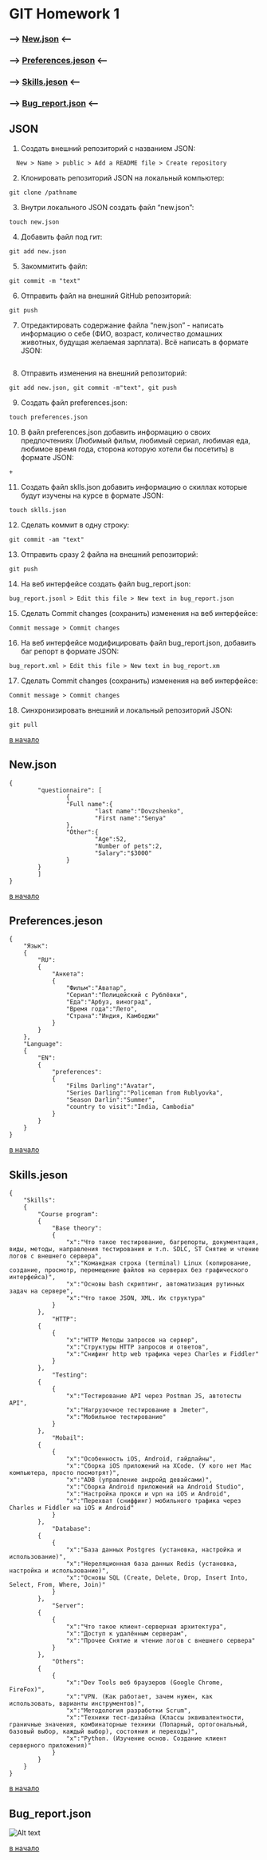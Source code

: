 <a id="go"></a>

# **GIT Homework 1**

### --> **[New.json](#new.j)** <--

### --> **[Preferences.jeson](#preferences.j)** <--

### --> **[Skills.jeson](#skills.j)** <--

### --> **[Bug_report.json](#bug_report.j)** <--

## **JSON**

1.  Создать внешний репозиторий c названием JSON:

```
  New > Name > public > Add a README file > Create repository
```

2.  Клонировать репозиторий JSON на локальный компьютер:

```
git clone /pathname
```

3.  Внутри локального JSON создать файл “new.json”:

```
touch new.json
```

4.  Добавить файл под гит:

```
git add new.json
```

5.  Закоммитить файл:

```
git commit -m "text"
```

6.  Отправить файл на внешний GitHub репозиторий:

```
git push
```

7.  Отредактировать содержание файла “new.json” - написать информацию о себе (ФИО, возраст, количество домашних животных, будущая желаемая зарплата). Всё написать в формате JSON:

```

```

8.  Отправить изменения на внешний репозиторий:

```
git add new.json, git commit -m"text", git push
```

9.  Создать файл preferences.json:

```
touch preferences.json
```

10. В файл preferences.json добавить информацию о своих предпочтениях (Любимый фильм, любимый сериал, любимая еда, любимое время года, сторона которую хотели бы посетить) в формате JSON:

```
+
```

11. Создать файл sklls.json добавить информацию о скиллах которые будут изучены на курсе в формате JSON:

```
touch sklls.json
```

12. Сделать коммит в одну строку:

```
git commit -am "text"
```

13. Отправить сразу 2 файла на внешний репозиторий:

```
git push
```

14. На веб интерфейсе создать файл bug_report.json:

```
bug_report.jsonl > Edit this file > New text in bug_report.json
```

15. Сделать Commit changes (сохранить) изменения на веб интерфейсе:

```
Commit message > Commit changes
```

16. На веб интерфейсе модифицировать файл bug_report.json, добавить баг репорт в формате JSON:

```
bug_report.xml > Edit this file > New text in bug_report.xm
```

17. Сделать Commit changes (сохранить) изменения на веб интерфейсе:

```
Commit message > Commit changes
```

18. Синхронизировать внешний и локальный репозиторий JSON:

```
git pull
```

<a id="new.j"></a>

[в начало](#go)

## **New.json**

```
{
        "questionnaire": [
                {
                "Full name":{
                        "last name":"Dovzshenko",
                        "First name":"Senya"
                },
                "Other":{
                        "Age":52,
                        "Number of pets":2,
                        "Salary":"$3000"
                }
        }
        ]
}
```

<a id="preferences.j"></a>

[в начало](#go)

## **Preferences.jeson**

```
{
    "Язык":
    {
        "RU":
        {
            "Анкета":
            {
                "Фильм":"Аватар",
                "Сериал":"Полицейский с Рублёвки",
                "Еда":"Арбуз, виноград",
                "Время года":"Лето",
                "Страна":"Индия, Камбоджи"
            }
        }
    },
    "Language":
    {
        "EN":
        {
            "preferences":
            {
                "Films Darling":"Avatar",
                "Series Darling":"Policeman from Rublyovka",
                "Season Darlin":"Summer",
                "country to visit":"India, Cambodia"
            }
        }
    }
}
```

<a id="skills.j"></a>

[в начало](#go)

## **Skills.jeson**

```
{
    "Skills":
    {
        "Course program":
        {
            "Base theory":
            {
                "x":"Что такое тестирование, багрепорты, документация, виды, методы, направления тестирования и т.п. SDLC, ST Снятие и чтение логов c внешнего сервера",
                "x":"Командная строка (terminal) Linux (копирование, создание, просмотр, перемещение файлов на серверах без графического интерфейса)",
                "x":"Основы bash скриптинг, автоматизация рутинных задач на сервере",
                "x":"Что такое JSON, XML. Их структура"
            }
        },
            "HTTP":
        {
            {
                "x":"HTTP Методы запросов на сервер",
                "x":"Структуры HTTP запросов и ответов",
                "x":"Снифинг http web трафика через Charles и Fiddler"
            }
        },
            "Testing":
        {
            {
                "x":"Тестирование API через Postman JS, автотесты API",
                "x":"Нагрузочное тестирование в Jmeter",
                "x":"Мобильное тестирование"
            }
        },
            "Mobail":
        {
            {
                "x":"Особенность iOS, Android, гайдлайны",
                "x":"Сборка iOS приложений на XCode. (У кого нет Mac компьютера, просто посмотрят)",
                "x":"ADB (управление андройд девайсами)",
                "x":"Сборка Android приложений на Android Studio",
                "x":"Настройка прокси и vpn на iOS и Android",
                "x":"Перехват (сниффинг) мобильного трафика через Charles и Fiddler на iOS и Android"
            }
        },
            "Database":
        {
            {
                "x":"База данных Postgres (установка, настройка и использование)",
                "x":"Нереляционная база данных Redis (установка, настройка и использование)",
                "x":"Основы SQL (Create, Delete, Drop, Insert Into, Select, From, Where, Join)"
            }
        },
            "Server":
        {
            {
                "x":"Что такое клиент-серверная архитектура",
                "x":"Доступ к удалённым серверам",
                "x":"Прочее Снятие и чтение логов c внешнего сервера"
            }
        },
            "Others":
        {
            {
                "x":"Dev Tools веб браузеров (Google Chrome, FireFox)",
                "x":"VPN. (Как работает, зачем нужен, как использовать, варианты инструментов)",
                "x":"Методология разработки Scrum",
                "x":"Техники тест-дизайна (Классы эквивалентности, граничные значения, комбинаторные техники (Попарный, ортогональный, базовый выбор, каждый выбор), состояния и переходы)",
                "x":"Python. (Изучение основ. Создание клиент серверного приложения)"
            }
        }
    }
}

```

<a id="bug_report.j"></a>

[в начало](#go)

## **Bug_report.json**

![Alt text](image.png)

[в начало](#go)
